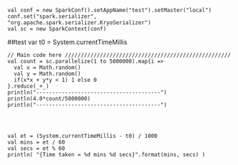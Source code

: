     val conf = new SparkConf().setAppName("test").setMaster("local")
    conf.set("spark.serializer", "org.apache.spark.serializer.KryoSerializer")
    val sc = new SparkContext(conf)

   ##test
    var t0 = System.currentTimeMillis

    // Main code here ////////////////////////////////////////////////////
    val count = sc.parallelize(1 to 5000000).map{i =>
      val x = Math.random()
      val y = Math.random()
      if(x*x + y*y < 1) 1 else 0
    }.reduce(_+_)
    println("---------------------------------------")
    println(4.0*count/5000000)
    println("---------------------------------------")




    val et = (System.currentTimeMillis - t0) / 1000
    val mins = et / 60
    val secs = et % 60
    println( "{Time taken = %d mins %d secs}".format(mins, secs) )
